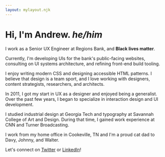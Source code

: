 ```yaml
---
layout: mylayout.njk
---
```


<h1>Hi, I'm Andrew. <em title="preferred pronouns" aria-label="and my preferred pronouns are he and him">he/him</em></h1>

I work as a Senior UX Engineer at Regions Bank, and **Black lives matter**.

Currently, I'm developing UIs for the bank's public-facing websites, consulting on UI systems architecture, and refining front-end build tooling.

I enjoy writing modern CSS and designing accessible HTML patterns. I believe that design is a team sport, and I love working with designers, content strategists, researchers, and architects.

In 2011, I got my start in UX as a designer and enjoyed being a generalist. Over the past few years, I began to specialize in interaction design and UI development.

I studied industrial design at Georgia Tech and typography at Savannah College of Art and Design. During that time, I gained work experience at CNN and Turner Broadcasting.

I work from my home office in Cookeville, TN and I'm a proud cat dad to Davy, Johnny, and Walter.

Let's connect on [Twitter](https://twitter.com/aharvard) or [LinkedIn](https://www.linkedin.com/in/aharvard/)!
